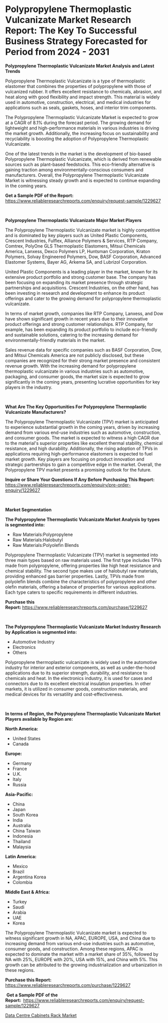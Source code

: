 <p><h1>Polypropylene Thermoplastic Vulcanizate Market Research Report: The Key To Successful Business Strategy Forecasted for Period from 2024 - 2031</h1></p><p><strong>Polypropylene Thermoplastic Vulcanizate Market Analysis and Latest Trends</strong></p>
<p><p>Polypropylene Thermoplastic Vulcanizate is a type of thermoplastic elastomer that combines the properties of polypropylene with those of vulcanized rubber. It offers excellent resistance to chemicals, abrasion, and heat along with good flexibility and impact strength. This material is widely used in automotive, construction, electrical, and medical industries for applications such as seals, gaskets, hoses, and interior trim components.</p><p>The Polypropylene Thermoplastic Vulcanizate Market is expected to grow at a CAGR of 8.1% during the forecast period. The growing demand for lightweight and high-performance materials in various industries is driving the market growth. Additionally, the increasing focus on sustainability and recyclability is boosting the adoption of Polypropylene Thermoplastic Vulcanizate.</p><p>One of the latest trends in the market is the development of bio-based Polypropylene Thermoplastic Vulcanizate, which is derived from renewable sources such as plant-based feedstocks. This eco-friendly alternative is gaining traction among environmentally-conscious consumers and manufacturers. Overall, the Polypropylene Thermoplastic Vulcanizate Market is witnessing steady growth and is expected to continue expanding in the coming years.</p></p>
<p><strong>Get a Sample PDF of the Report:&nbsp;</strong> <a href="https://www.reliableresearchreports.com/enquiry/request-sample/1229627">https://www.reliableresearchreports.com/enquiry/request-sample/1229627</a></p>
<p>&nbsp;</p>
<p><strong>Polypropylene Thermoplastic Vulcanizate Major Market Players</strong></p>
<p><p>The Polypropylene Thermoplastic Vulcanizate market is highly competitive and is dominated by key players such as United Plastic Components, Crescent Industries, Fulflex, Alliance Polymers & Services, RTP Company, Comtrex, PolyOne GLS Thermoplastic Elastomers, Mitsui Chemicals America, Lanxess, Dexco Polymers LP, Huntsman Corporation, Kraton Polymers, Solvay Engineered Polymers, Dow, BASF Corporation, Advanced Elastomer Systems, Bayer AG, Arkema SA, and Lubrizol Corporation.</p><p>United Plastic Components is a leading player in the market, known for its extensive product portfolio and strong customer base. The company has been focusing on expanding its market presence through strategic partnerships and acquisitions. Crescent Industries, on the other hand, has been investing in research and development to enhance its product offerings and cater to the growing demand for polypropylene thermoplastic vulcanizate.</p><p>In terms of market growth, companies like RTP Company, Lanxess, and Dow have shown significant growth in recent years due to their innovative product offerings and strong customer relationships. RTP Company, for example, has been expanding its product portfolio to include eco-friendly and sustainable solutions, catering to the increasing demand for environmentally-friendly materials in the market.</p><p>Sales revenue data for specific companies such as BASF Corporation, Dow, and Mitsui Chemicals America are not publicly disclosed, but these companies are recognized for their strong market presence and consistent revenue growth. With the increasing demand for polypropylene thermoplastic vulcanizate in various industries such as automotive, packaging, and consumer goods, the market size is expected to grow significantly in the coming years, presenting lucrative opportunities for key players in the industry.</p></p>
<p>&nbsp;</p>
<p><strong>What Are The Key Opportunities For Polypropylene Thermoplastic Vulcanizate Manufacturers?</strong></p>
<p><p>The Polypropylene Thermoplastic Vulcanizate (TPV) market is anticipated to experience substantial growth in the coming years, driven by increasing demand from various end-use industries such as automotive, construction, and consumer goods. The market is expected to witness a high CAGR due to the material's superior properties like excellent thermal stability, chemical resistance, and high durability. Additionally, the rising adoption of TPVs in applications requiring high-performance elastomers is expected to fuel market growth. Key players are focusing on product innovation and strategic partnerships to gain a competitive edge in the market. Overall, the Polypropylene TPV market presents a promising outlook for the future.</p></p>
<p><strong>Inquire or Share Your Questions If Any Before Purchasing This Report:</strong> <a href="https://www.reliableresearchreports.com/enquiry/pre-order-enquiry/1229627">https://www.reliableresearchreports.com/enquiry/pre-order-enquiry/1229627</a></p>
<p>&nbsp;</p>
<p><strong>Market Segmentation</strong></p>
<p><strong>The Polypropylene Thermoplastic Vulcanizate Market Analysis by types is segmented into:</strong></p>
<p><ul><li>Raw Materials:Polypropylene</li><li>Raw Materials:Halobutyl</li><li>Raw Materials:Polyolefin Blends</li></ul></p>
<p><p>Polypropylene Thermoplastic Vulcanizate (TPV) market is segmented into three main types based on raw materials used. The first type includes TPVs made from polypropylene, offering properties like high heat resistance and chemical stability. The second type makes use of halobutyl raw materials, providing enhanced gas barrier properties. Lastly, TPVs made from polyolefin blends combine the characteristics of polypropylene and other olefin materials, offering a balance of properties for various applications. Each type caters to specific requirements in different industries.</p></p>
<p><strong>Purchase this Report:&nbsp;</strong><a href="https://www.reliableresearchreports.com/purchase/1229627">https://www.reliableresearchreports.com/purchase/1229627</a></p>
<p>&nbsp;</p>
<p><strong>The Polypropylene Thermoplastic Vulcanizate Market Industry Research by Application is segmented into:</strong></p>
<p><ul><li>Automotive Industry</li><li>Electronics</li><li>Others</li></ul></p>
<p><p>Polypropylene thermoplastic vulcanizate is widely used in the automotive industry for interior and exterior components, as well as under-the-hood applications due to its superior strength, durability, and resistance to chemicals and heat. In the electronics industry, it is used for cases and connectors due to its excellent electrical insulation properties. In other markets, it is utilized in consumer goods, construction materials, and medical devices for its versatility and cost-effectiveness.</p></p>
<p>&nbsp;</p>
<p><strong>In terms of Region, the Polypropylene Thermoplastic Vulcanizate Market Players available by Region are:</strong></p>
<p>
    <p> <strong> North America: </strong>
        <ul>
            <li>United States</li>
            <li>Canada</li>
        </ul>
        </p> 
    <p> <strong> Europe: </strong>
        <ul>
            <li>Germany</li>
            <li>France</li>
            <li>U.K.</li>
            <li>Italy</li>
            <li>Russia</li>
        </ul>
        </p> 
    <p> <strong> Asia-Pacific: </strong>
        <ul>
            <li>China</li>
            <li>Japan</li>
            <li>South Korea</li>
            <li>India</li>
            <li>Australia</li>
            <li>China Taiwan</li>
            <li>Indonesia</li>
            <li>Thailand</li>
            <li>Malaysia</li>
        </ul>
        </p> 
    <p> <strong> Latin America: </strong>
        <ul>
            <li>Mexico</li>
            <li>Brazil</li>
            <li>Argentina Korea</li>
            <li>Colombia</li>
        </ul>
        </p> 
    <p> <strong> Middle East & Africa: </strong>
        <ul>
            <li>Turkey</li>
            <li>Saudi</li>
            <li>Arabia</li>
            <li>UAE</li>
            <li>Korea</li>
        </ul>
    </p>
    </p>
<p><p>The Polypropylene Thermoplastic Vulcanizate market is expected to witness significant growth in NA, APAC, EUROPE, USA, and China due to increasing demand from various end-use industries such as automotive, consumer goods, and construction. Among these regions, APAC is expected to dominate the market with a market share of 35%, followed by NA with 25%, EUROPE with 20%, USA with 15%, and China with 5%. This growth can be attributed to the growing industrialization and urbanization in these regions.</p></p>
<p><strong>Purchase this Report: </strong><a href="https://www.reliableresearchreports.com/purchase/1229627">https://www.reliableresearchreports.com/purchase/1229627</a></p>
<p>&nbsp;<strong>Get a Sample PDF of the Report:&nbsp;&nbsp;</strong><a href="https://www.reliableresearchreports.com/enquiry/request-sample/1229627">https://www.reliableresearchreports.com/enquiry/request-sample/1229627</a></p>
<p><strong></strong></p>
<p><p><a href="https://invited-way-688.notion.site/Data-Centre-Cabinets-Rack-Market-Provides-Detailed-Segmentation-of-this-Market-based-on-Type-Applic-fb21a799ecb44b9a919f032fac404961">Data Centre Cabinets Rack Market</a></p></p>